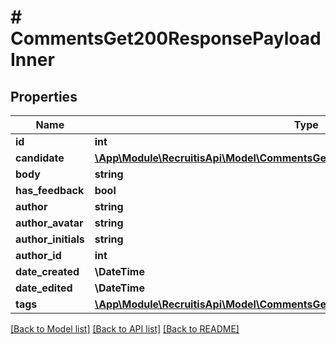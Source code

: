 # # CommentsGet200ResponsePayloadInner

## Properties

Name | Type | Description | Notes
------------ | ------------- | ------------- | -------------
**id** | **int** |  | [optional]
**candidate** | [**\App\Module\RecruitisApi\Model\CommentsGet200ResponsePayloadInnerCandidate**](CommentsGet200ResponsePayloadInnerCandidate.md) |  | [optional]
**body** | **string** |  | [optional]
**has_feedback** | **bool** |  | [optional]
**author** | **string** |  | [optional]
**author_avatar** | **string** |  | [optional]
**author_initials** | **string** |  | [optional]
**author_id** | **int** |  | [optional]
**date_created** | **\DateTime** |  | [optional]
**date_edited** | **\DateTime** |  | [optional]
**tags** | [**\App\Module\RecruitisApi\Model\CommentsGet200ResponsePayloadInnerTagsInner[]**](CommentsGet200ResponsePayloadInnerTagsInner.md) |  | [optional]

[[Back to Model list]](../../README.md#models) [[Back to API list]](../../README.md#endpoints) [[Back to README]](../../README.md)
